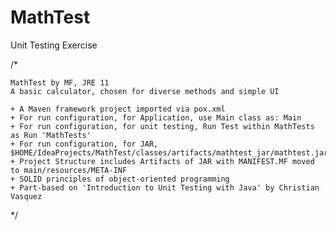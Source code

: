 # MathTest
Unit Testing Exercise

/*

    MathTest by MF, JRE 11
    A basic calculator, chosen for diverse methods and simple UI
    
    + A Maven framework project imported via pox.xml
    + For run configuration, for Application, use Main class as: Main
    + For run configuration, for unit testing, Run Test within MathTests as Run 'MathTests'
    + For run configuration, for JAR, $HOME/IdeaProjects/MathTest/classes/artifacts/mathtest_jar/mathtest.jar
    + Project Structure includes Artifacts of JAR with MANIFEST.MF moved to main/resources/META-INF
    + SOLID principles of object-oriented programming
    + Part-based on 'Introduction to Unit Testing with Java' by Christian Vasquez
    
*/
